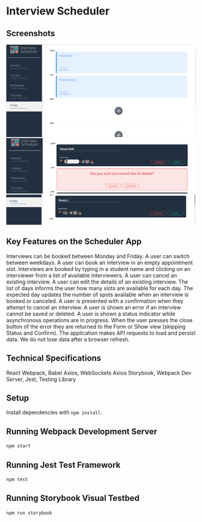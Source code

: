 # Interview Scheduler

## Screenshots
![Main appointment form ](https://github.com/nawalabdi/schedular/blob/master/docs/appointment-form.png?raw=true)
![Deletean interview form](https://github.com/nawalabdi/schedular/blob/master/docs/delete-edit-form.png?raw=true)
![Edit an interview form](https://github.com/nawalabdi/schedular/blob/master/docs/enter-name.png?raw=true)

## Key Features on the Scheduler App

Interviews can be booked between Monday and Friday.
A user can switch between weekdays.
A user can book an interview in an empty appointment slot.
Interviews are booked by typing in a student name and clicking on an interviewer from a list of available interviewers.
A user can cancel an existing interview.
A user can edit the details of an existing interview.
The list of days informs the user how many slots are available for each day.
The expected day updates the number of spots available when an interview is booked or canceled.
A user is presented with a confirmation when they attempt to cancel an interview.
A user is shown an error if an interview cannot be saved or deleted.
A user is shown a status indicator while asynchronous operations are in progress.
When the user presses the close button of the error they are returned to the Form or Show view (skipping Status and Confirm).
The application makes API requests to load and persist data. We do not lose data after a browser refresh.

## Technical Specifications
React Webpack, Babel Axios, WebSockets Axios Storybook, Webpack Dev Server, Jest, Testing Library


## Setup

Install dependencies with `npm install`.

## Running Webpack Development Server

```sh
npm start
```

## Running Jest Test Framework

```sh
npm test
```

## Running Storybook Visual Testbed


```sh
npm run storybook
```